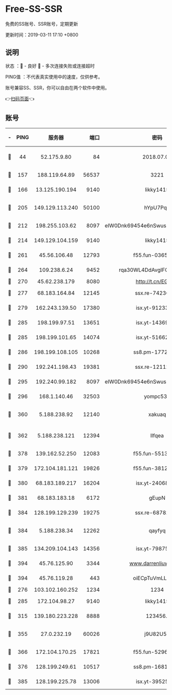 # Free-SS-SSR

免费的SS账号、SSR账号，定期更新

更新时间：2019-03-11 17:10 +0800

## 说明

状态     ：🙂 - 良好 🙁 - 多次连接失败或连接超时

PING值   ：不代表真实使用中的速度，仅供参考。

账号兼容SS、SSR，你可以自由在两个软件中使用。

👉[扫码页面](https://liesauer.github.io/Free-SS-SSR/)👈

## 账号

|-|PING|服务器|端口|密码|加密方式|区域|
|:----:|:----:|:-----:|-----:|:----:|:----:|:----:|
|🙂|44|52.175.9.80|84|2018.07.07|chacha20-ietf-poly1305|HK|
|🙂|157|188.119.64.89|56537|3221|aes-256-cfb|RU|
|🙂|166|13.125.190.194|9140|likky1415|aes-256-cfb|KR|
|🙂|205|149.129.113.240|50100|hYpU7PqP|chacha20-ietf-poly1305|CN|
|🙂|212|198.255.103.62|8097|eIW0Dnk69454e6nSwuspv9DmS201tQ0D|aes-256-cfb|US|
|🙂|214|149.129.104.159|9140|likky1415|aes-256-cfb|HK|
|🙂|261|45.56.106.48|12793|f55.fun-03657766|aes-256-cfb|US|
|🙂|264|109.238.6.24|9452|rqa30WL4DdAvgIFG6Fs3znzTa|aes-256-cfb|FR|
|🙂|270|45.62.238.179|8080|http://t.cn/EGJIyrl|rc4-md5|CA|
|🙂|277|68.183.164.84|12145|ssx.re-74236055|aes-256-cfb|US|
|🙂|279|162.243.139.50|17380|isx.yt-91233807|aes-256-cfb|US|
|🙂|285|198.199.97.51|13651|isx.yt-14369544|aes-256-cfb|US|
|🙂|285|198.199.101.65|14074|isx.yt-51662439|aes-256-cfb|US|
|🙂|286|198.199.108.105|10268|ss8.pm-17727916|aes-256-cfb|US|
|🙂|290|192.241.198.43|19381|ssx.re-12112932|aes-256-cfb|US|
|🙂|295|192.240.99.182|8097|eIW0Dnk69454e6nSwuspv9DmS201tQ0D|aes-256-cfb|US|
|🙂|296|168.1.140.46|32503|yompc535|aes-256-cfb|AU|
|🙂|360|5.188.238.92|12140|xakuaq|chacha20-ietf-poly1305|BR|
|🙂|362|5.188.238.121|12394|llfqea|chacha20-ietf-poly1305|BR|
|🙂|378|139.162.52.250|12083|f55.fun-55135425|aes-256-cfb|SG|
|🙂|379|172.104.181.121|19826|f55.fun-38127020|aes-256-cfb|SG|
|🙂|380|68.183.189.217|16204|isx.yt-24068844|aes-256-cfb|SG|
|🙂|381|68.183.183.18|6172|gEupN|aes-256-cfb|SG|
|🙂|384|128.199.129.239|19275|ssx.re-68782281|aes-256-cfb|SG|
|🙂|384|5.188.238.34|12262|qayfyq|chacha20-ietf-poly1305|BR|
|🙂|385|134.209.104.143|14356|isx.yt-79875386|aes-256-cfb|SG|
|🙂|394|45.76.125.90|3344|www.darrenliuwei.com|aes-256-cfb|AU|
|🙂|394|45.76.119.28|443|oiECpTuVmLLxk4Ts|aes-256-cfb|AU|
|🙂|276|103.102.160.252|1234|1234|rc4-md5|JP|
|🙂|285|172.104.98.27|9140|likky1415|aes-256-cfb|JP|
|🙂|315|139.180.223.228|8888|123456..|aes-256-cfb|JP|
|🙂|355|27.0.232.19|60026|j9U82U53|xchacha20-ietf-poly1305|HK|
|🙂|366|172.104.170.25|17821|f55.fun-52969616|aes-256-cfb|SG|
|🙂|376|128.199.249.61|10517|ss8.pm-16814764|aes-256-cfb|SG|
|🙂|385|128.199.225.78|13006|isx.yt-39525710|aes-256-cfb|SG|
